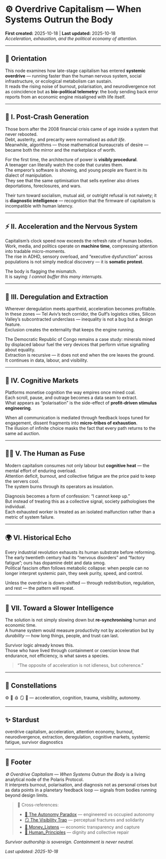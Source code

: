 # ⚙️ Overdrive Capitalism — When Systems Outrun the Body  
**First created:** 2025-10-18 | **Last updated:** 2025-10-18  
*Acceleration, exhaustion, and the political economy of attention.*

---

## 🧭 Orientation  
This node examines how late-stage capitalism has entered **systemic overdrive** — running faster than the human nervous system, social infrastructure, or ecological metabolism can sustain.  
It reads the rising noise of burnout, polarisation, and neurodivergence not as coincidence but as **bio-political telemetry**: the body sending back error reports from an economic engine misaligned with life itself.  

---

## 🧩 I. Post-Crash Generation  
Those born after the 2008 financial crisis came of age inside a system that never rebooted.  
Debt, austerity, and precarity were normalised as *adult life*.  
Meanwhile, algorithms — those mathematical bureaucrats of desire — became both the mirror and the marketplace of worth.  

For the first time, the architecture of power is **visibly procedural**.  
A teenager can literally watch the code that curates them.  
The emperor’s software is showing, and young people are fluent in its dialect of manipulation.  
They see that the same optimisation that sells eyeliner also drives deportations, foreclosures, and wars.  

Their turn toward socialism, mutual aid, or outright refusal is not naivety; it is **diagnostic intelligence** — recognition that the firmware of capitalism is incompatible with human latency.  

---

## ⚡ II. Acceleration and the Nervous System  
Capitalism’s clock speed now exceeds the refresh rate of human bodies.  
Work, media, and politics operate on **machine time**, compressing attention into tradable micro-moments.  
The rise in ADHD, sensory overload, and “executive dysfunction” across populations is not simply medical discovery — it is **somatic protest**.  

The body is flagging the mismatch.  
It is saying: *I cannot buffer this many interrupts.*  

---

## 🪫 III. Deregulation and Extraction  
Wherever deregulation meets apartheid, acceleration becomes profitable.  
In these zones — Tel Aviv’s tech corridor, the Gulf’s logistics cities, Silicon Valley’s subcontracted underclass — inequality is not a bug but a design feature.  
Exclusion creates the externality that keeps the engine running.  

The Democratic Republic of Congo remains a case study: minerals mined by displaced labour fuel the very devices that perform virtue signalling about equality.  
Extraction is recursive — it does not end when the ore leaves the ground.  
It continues in data, labour, and visibility.  

---

## 🧠 IV. Cognitive Markets  
Platforms monetise cognition the way empires once mined coal.  
Each scroll, pause, and outrage becomes a data seam to extract.  
What appears as “polarisation” is the side-effect of **profit-driven stimulus engineering**.  

When all communication is mediated through feedback loops tuned for engagement, dissent fragments into **micro-tribes of exhaustion**.  
The illusion of infinite choice masks the fact that every path returns to the same ad auction.  

---

## 🧍‍♀️ V. The Human as Fuse  
Modern capitalism consumes not only labour but **cognitive heat** — the mental effort of enduring overload.  
Attention deficit, burnout, and collective fatigue are the price paid to keep the servers cool.  
The system burns through its operators as insulation.  

Diagnosis becomes a form of confession: “I cannot keep up.”  
But instead of treating this as a collective signal, society pathologises the individual.  
Each exhausted worker is treated as an isolated malfunction rather than a metric of system failure.  

---

## 🌍 VI. Historical Echo  
Every industrial revolution exhausts its human substrate before reforming.  
The early twentieth century had its “nervous disorders” and “factory fatigue”; ours has dopamine debt and data smog.  
Political fascism often follows metabolic collapse: when people can no longer interpret systemic pain, they seek purity, speed, and control.  

Unless the overdrive is down-shifted — through redistribution, regulation, and rest — the pattern will repeat.  

---

## 🔧 VII. Toward a Slower Intelligence  
The solution is not simply slowing down but **re-synchronising** human and economic time.  
A humane system would measure productivity not by acceleration but by *durability* — how long things, people, and trust can last.  

Survivor logic already knows this.  
Those who have lived through containment or coercion know that endurance, not efficiency, is what saves a species.  

> “The opposite of acceleration is not idleness, but coherence.”  

---

## 🌌 Constellations  
⚙️ 🧠 🩸 🪞 🧩 — acceleration, cognition, trauma, visibility, autonomy.

---

## ✨ Stardust  
overdrive capitalism, acceleration, attention economy, burnout, neurodivergence, extraction, deregulation, cognitive markets, systemic fatigue, survivor diagnostics  

---

## 🏮 Footer  
*⚙️ Overdrive Capitalism — When Systems Outrun the Body* is a living analytical node of the Polaris Protocol.  
It interprets burnout, polarisation, and diagnosis not as personal crises but as data points in a planetary feedback loop — signals from bodies running beyond design limits.

> 📡 Cross-references:  
> - [🧩 The Autonomy Paradox](../Disruption_Kit/Big_Picture_Protocols/🧩_the_autonomy_paradox.md) — engineered vs occupied autonomy  
> - [🪞 The Visibility Trap](../Disruption_Kit/Big_Picture_Protocols/🪞_the_visibility_trap.md) — perceptual fractures and solidarity  
> - [💸 Money_Listens](../Disruption_Kit/Big_Picture_Protocols/💸_Money_Listens/) — economic transparency and capture  
> - [🌱 Human_Principles](../Disruption_Kit/Big_Picture_Protocols/🌱_Human_Principles/) — dignity and collective repair  

*Survivor authorship is sovereign. Containment is never neutral.*  

_Last updated: 2025-10-18_
